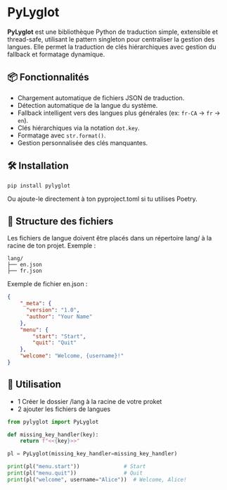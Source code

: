 # PyLyglot

**PyLyglot** est une bibliothèque Python de traduction simple, extensible et thread-safe, utilisant le pattern singleton pour centraliser la gestion des langues. Elle permet la traduction de clés hiérarchiques avec gestion du fallback et formatage dynamique.

## 📦 Fonctionnalités

- Chargement automatique de fichiers JSON de traduction.
- Détection automatique de la langue du système.
- Fallback intelligent vers des langues plus générales (ex: `fr-CA` → `fr` → `en`).
- Clés hiérarchiques via la notation `dot.key`.
- Formatage avec `str.format()`.
- Gestion personnalisée des clés manquantes.

## 🛠 Installation

```bash
pip install pylyglot
```
Ou ajoute-le directement à ton pyproject.toml si tu utilises Poetry.

## 📁 Structure des fichiers
Les fichiers de langue doivent être placés dans un répertoire lang/ à la racine de ton projet.
Exemple :
```pgsql
lang/
├── en.json
├── fr.json
```
Exemple de fichier en.json :
```json
{
    "_meta": {
      "version": "1.0",
      "author": "Your Name"
    },
    "menu": {
        "start": "Start",
        "quit": "Quit"
    },
    "welcome": "Welcome, {username}!"
}
```
## 🚀 Utilisation
 - 1 Créer le dossier /lang à la racine de votre proket
 - 2 ajouter les fichiers de langues
```python
from pylyglot import PyLyglot

def missing_key_handler(key):
    return f"<<{key}>>"

pl = PyLyglot(missing_key_handler=missing_key_handler)

print(pl("menu.start"))              # Start
print(pl("menu.quit"))               # Quit
print(pl("welcome", username="Alice"))  # Welcome, Alice!
```
